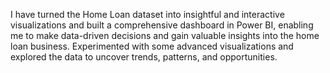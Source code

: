 I have turned the Home Loan dataset into insightful and interactive visualizations and built a comprehensive dashboard in Power BI, enabling me to make data-driven decisions and gain valuable insights into the home loan business. Experimented with some advanced visualizations and explored the data to uncover trends, patterns, and opportunities.
